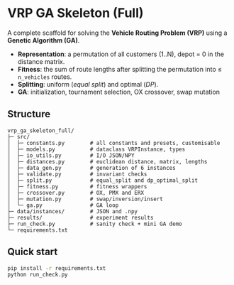 
# VRP GA Skeleton (Full)

A complete scaffold for solving the **Vehicle Routing Problem (VRP)** using a **Genetic Algorithm (GA)**.  

- **Representation**: a permutation of all customers (1..N), depot = 0 in the distance matrix.  
- **Fitness**: the sum of route lengths after splitting the permutation into ≤ `n_vehicles` routes.  
- **Splitting**: uniform (*equal split*) and optimal (*DP*).  
- **GA**: initialization, tournament selection, OX crossover, swap mutation 

## Structure
```text
vrp_ga_skeleton_full/
├─ src/
│  ├─ constants.py        # all constants and presets, customisable
│  ├─ models.py           # dataclass VRPInstance, types
│  ├─ io_utils.py         # I/O JSON/NPY
│  ├─ distances.py        # euclidean distance, matrix, lengths
│  ├─ data_gen.py         # generation of 6 instances
│  ├─ validate.py         # invariant checks
│  ├─ split.py            # equal_split and dp_optimal_split
│  ├─ fitness.py          # fitness wrappers
│  ├─ crossover.py        # OX, PMX and ERX
│  ├─ mutation.py         # swap/inversion/insert
│  └─ ga.py               # GA loop
├─ data/instances/        # JSON and .npy
├─ results/               # experiment results
├─ run_check.py           # sanity check + mini GA demo
└─ requirements.txt
```

## Quick start
```bash
pip install -r requirements.txt
python run_check.py
```
